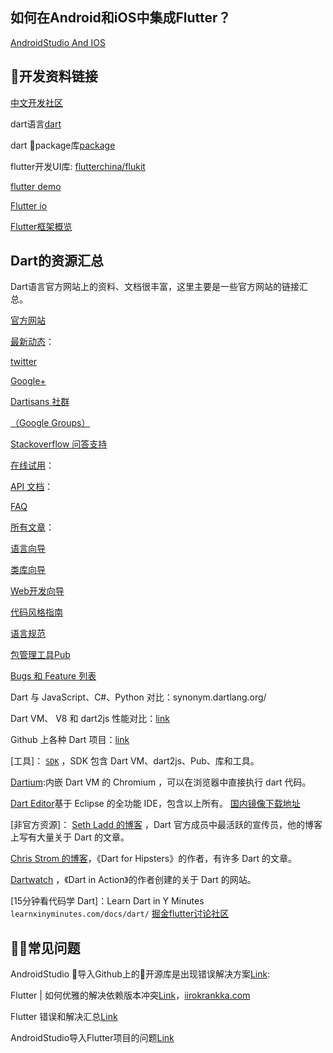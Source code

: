 ## 如何在Android和iOS中集成Flutter？

[AndroidStudio And IOS][43]

## 开发资料链接

[中文开发社区][32]

dart语言[dart][1]

dart package库[package][2]

flutter开发UI库:
[flutterchina/flukit][3]

[flutter demo][37]

[Flutter io](https://flutter.io/)

[Flutter框架概览][38]

[1]:https://github.com/flutterchina/flukit
[2]:https://pub.flutter-io.cn/packages
[3]:https://www.dartlang.org/



## Dart的资源汇总

Dart语言官方网站上的资料、文档很丰富，这里主要是一些官方网站的链接汇总。

[官方网站][4]

[最新动态][5]：

[twitter][6]

[Google+][7]

[Dartisans 社群][8]

[（Google Groups）][9]

[Stackoverflow 问答支持][10]

[在线试用][11]：

[API 文档][12]：

[FAQ][13]

[所有文章][14]：

[语言向导][15]

[类库向导][16]

[Web开发向导][17]

[代码风格指南][18]

[语言规范][19]

[包管理工具Pub][20]

[Bugs 和 Feature 列表][21]

Dart 与 JavaScript、C#、Python 对比：synonym.dartlang.org/

Dart VM、 V8 和 dart2js 性能对比：[link][22]

Github 上各种 Dart 项目：[link][23]

[工具]： [`SDK`][24] ，SDK 包含 Dart VM、dart2js、Pub、库和工具。

[Dartium][25]:内嵌 Dart VM 的 Chromium ，可以在浏览器中直接执行 dart 代码。

[Dart Editor][26]基于 Eclipse 的全功能 IDE，包含以上所有。
[国内镜像下载地址][27]

[非官方资源]： [Seth Ladd 的博客][28]  ，Dart 官方成员中最活跃的宣传员，他的博客上写有大量关于 Dart 的文章。

[Chris Strom 的博客][29]，《Dart for Hipsters》的作者，有许多 Dart 的文章。

[Dartwatch][30] ，《Dart in Action》的作者创建的关于 Dart 的网站。

[15分钟看代码学 Dart]：Learn Dart in Y Minutes `learnxinyminutes.com/docs/dart/`
[掘金flutter讨论社区][31]


## 常见问题

AndroidStudio 导入Github上的开源库是出现错误解决方案[Link][39]:

Flutter | 如何优雅的解决依赖版本冲突[Link][40]，[iirokrankka.com][41]

Flutter 错误和解决汇总[Link][42]

AndroidStudio导入Flutter项目的问题[Link](https://blog.csdn.net/LXStrt01/article/details/83033723)


[4]: www.dartlang.org/
[5]: news.dartlang.org

[6]: twitter.com/dart_lang
[7]: https://plus.google.com/+dartlang
[8]: https://plus.google.com/communities/114566943291919232850
[9]: https://groups.google.com/a/dartlang.org/forum/#!forum/misc
[10]: https://stackoverflow.com/questions/tagged/dart
[11]: try.dartlang.org/
[12]: api.dartlang.org/
[13]: https://www.dartlang.org/faq
[14]: https://www.dartlang.org/articles/index.html
[15]: https://www.dartlang.org/guides/language/language-tour
[16]: https://www.dartlang.org/guides/libraries/library-tour
[17]: https://www.dartlang.org/tutorials
[18]: https://www.dartlang.org/guides/language/effective-dart/style
[19]: https://www.dartlang.org/guides/language/spec
[20]: https://pub.dartlang.org/
[21]: dartbug.com/
[22]: https://www.dartlang.org/articles/server/benchmarking
[23]: github.com/dart-lang
[24]: www.dartlang.org/docs/sdk/
[25]: www.dartlang.org/dartium/
[26]: https://www.dartlang.org/tools
[27]: dart.hanguokai.com/
[28]: blog.sethladd.com/
[29]: japhr.blogspot.com/
[30]: blog.dartwatch.com/
[31]: https://juejin.im/tag/Flutter?utm_source=flutterchina&utm_medium=word&utm_content=btn&utm_campaign=q3_website
[32]: https://flutterchina.club/
[33]: https://github.com/flutter/flutter/tree/master/examples/platform_channel
[34]: https://flutterchina.club/widgets/
[35]: https://flutterchina.club/widgets-intro/
[36]: https://flutterchina.club/platform-channels/
[37]: https://github.com/flutter/flutter/tree/master/examples
[38]: https://flutterchina.club/technical-overview/
[39]: http://www.apkbus.com/thread-603092-1-1.html
[40]: https://juejin.im/post/5b8958d351882542b03e6d57
[41]: https://iirokrankka.com/2018/08/28/resolving-dart-package-version-conflicts/
[42]: https://adolphor.com/blog/2018/09/09/error-and-solution-in-flutter.html
[43]: http://mobile.51cto.com/ahot-588078.htm
